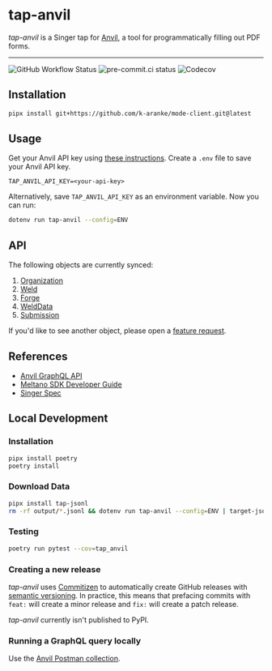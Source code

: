 # tap-anvil

*tap-anvil* is a Singer tap for [Anvil](https://www.useanvil.com/), a tool for programmatically filling out PDF forms.

---

![GitHub Workflow Status](https://img.shields.io/github/workflow/status/k-aranke/tap-anvil/Test)
![pre-commit.ci status](https://results.pre-commit.ci/badge/github/k-aranke/tap-anvil/main.svg)
![Codecov](https://img.shields.io/codecov/c/github/k-aranke/tap-anvil)

## Installation

```bash
pipx install git+https://github.com/k-aranke/mode-client.git@latest
```

## Usage

Get your Anvil API key using [these instructions](https://www.useanvil.com/docs/api/getting-started#api-key).
Create a `.env` file to save your Anvil API key.

```dotenv
TAP_ANVIL_API_KEY=<your-api-key>
```

Alternatively, save `TAP_ANVIL_API_KEY` as an environment variable.
Now you can run:

```bash
dotenv run tap-anvil --config=ENV
```

## API

The following objects are currently synced:
1. [Organization](https://www.useanvil.com/docs/api/graphql/reference/#definition-Organization)
2. [Weld](https://www.useanvil.com/docs/api/graphql/reference/#definition-Weld)
3. [Forge](https://www.useanvil.com/docs/api/graphql/reference/#definition-Forge)
4. [WeldData](https://www.useanvil.com/docs/api/graphql/reference/#definition-WeldData)
5. [Submission](https://www.useanvil.com/docs/api/graphql/reference/#definition-Submission)

If you'd like to see another object, please open a [feature request](https://github.com/k-aranke/tap-anvil/issues/new?assignees=&labels=&template=feature_request.md&title=).

## References

* [Anvil GraphQL API](https://www.useanvil.com/docs/api/graphql/reference/)
* [Meltano SDK Developer Guide](https://sdk.meltano.com/en/latest/dev_guide.html)
* [Singer Spec](https://hub.meltano.com/singer/spec/)

## Local Development

### Installation

```bash
pipx install poetry
poetry install
```

### Download Data

```bash
pipx install tap-jsonl
rm -rf output/*.jsonl && dotenv run tap-anvil --config=ENV | target-jsonl -c output/target-jsonl-config.json
```

### Testing

```bash
poetry run pytest --cov=tap_anvil
```

### Creating a new release

*tap-anvil* uses [Commitizen](https://commitizen-tools.github.io/commitizen/bump/) to automatically create GitHub releases with [semantic versioning](https://semver.org/).
In practice, this means that prefacing commits with `feat:` will create a minor release and `fix:` will create a patch release.

*tap-anvil* currently isn't published to PyPI.


### Running a GraphQL query locally

Use the [Anvil Postman collection](https://www.postman.com/useanvil/workspace/anvil/overview).
